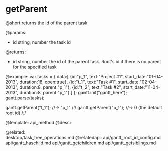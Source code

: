 getParent
=============


@short:returns the id of the parent task
	

@params:
- id 	string, number	the task id

@returns:
- id 	string, number	the id of the parent task. Root's id if there is no parent for the specified task




@example:
var tasks = {
  data:[
     {id:"p_1", text:"Project #1", start_date:"01-04-2013", duration:18, 
     open:true},
     {id:"t_1", text:"Task #1", start_date:"02-04-2013", duration:8,
     parent:"p_1"},
     {id:"t_2", text:"Task #2", start_date:"11-04-2013", duration:8,
     parent:"p_1"}
   ]
};
gantt.init("gantt_here");
gantt.parse(tasks);

gantt.getParent("t_1"); //-> "p_1" /*!*/
gantt.getParent("p_1"); //-> 0 (the default root id) /*!*/

@template:	api_method
@descr:

@related:	
	desktop/task_tree_operations.md
@relatedapi:
	api/gantt_root_id_config.md
    api/gantt_haschild.md
    api/gantt_getchildren.md
    api/gantt_getsiblings.md

